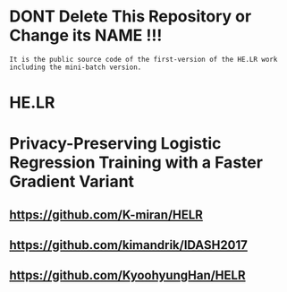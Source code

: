 # DONT Delete This Repository or Change its NAME !!!
    It is the public source code of the first-version of the HE.LR work including the mini-batch version.


# HE.LR
# Privacy-Preserving Logistic Regression Training with a Faster Gradient Variant
## https://github.com/K-miran/HELR
## https://github.com/kimandrik/IDASH2017
## https://github.com/KyoohyungHan/HELR
